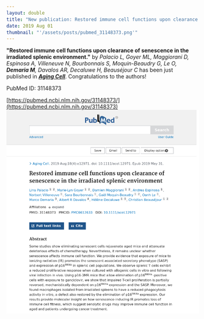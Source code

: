 ```yaml
---
layout: double
title: "New publication: Restored immune cell functions upon clearance of senescence in the irradiated splenic environment"
date: 2019 Aug 01
thumbnail: "'/assets/posts/pubmed_31148373.png'"
---
```

<strong>"Restored immune cell functions upon clearance of senescence in the irradiated splenic environment."</strong> by <em>Palacio L, Goyer ML, Maggiorani D, Espinosa A, Villeneuve N, Bourbonnais S, Moquin-Beaudry G, Le O, <strong>Demaria M</strong>, Davalos AR, Decaluwe H, Beauséjour C</em>  has been just published in <em><strong><ins>Aging Cell</ins></strong></em>.
Congratulations to the authors!
    
PubMed ID: 31148373
    
[https://pubmed.ncbi.nlm.nih.gov/31148373/](https://pubmed.ncbi.nlm.nih.gov/31148373)
![](/assets/posts/pubmed_31148373.png)
